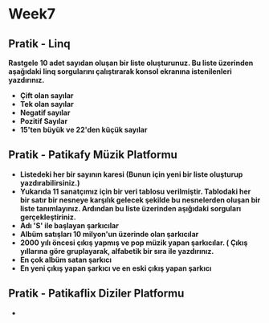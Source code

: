 # Week7
## Pratik - Linq
**Rastgele 10 adet sayıdan oluşan bir liste oluşturunuz. Bu liste üzerinden aşağıdaki linq sorgularını çalıştırarak konsol ekranına istenilenleri yazdırınız.**
- **Çift olan sayılar**
- **Tek olan sayılar**
- **Negatif sayılar**
- **Pozitif Sayılar**
- **15'ten büyük ve 22'den küçük sayılar**

 ## Pratik - Patikafy Müzik Platformu
- **Listedeki her bir sayının karesi (Bunun için yeni bir liste oluşturup yazdırabilirsiniz.)**
- **Yukarıda 11 sanatçımız için bir veri tablosu verilmiştir. Tablodaki her bir satır bir nesneye karşılık gelecek şekilde bu nesnelerden oluşan bir liste tanımlayınız. Ardından bu liste üzerinden aşığıdaki sorguları gerçekleştiriniz.**
- **Adı 'S' ile başlayan şarkıcılar**
- **Albüm satışları 10 milyon'un üzerinde olan şarkıcılar**
- **2000 yılı öncesi çıkış yapmış ve pop müzik yapan şarkıcılar. ( Çıkış yıllarına göre gruplayarak, alfabetik bir sıra ile yazdırınız.**
- **En çok albüm satan şarkıcı**
- **En yeni çıkış yapan şarkıcı ve en eski çıkış yapan şarkıcı**

## Pratik - Patikaflix Diziler Platformu
- 
